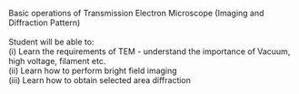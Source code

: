 Basic operations of Transmission Electron Microscope (Imaging and Diffraction Pattern)<br><br>
Student will be able to: <br>
(i)	Learn the requirements of TEM - understand the importance of Vacuum, high voltage, filament etc.<br>
(ii)	Learn how to perform bright field imaging<br>
(iii)	Learn how to obtain selected area diffraction 
